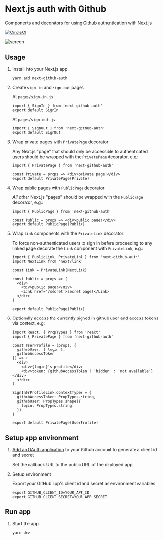 # Next.js auth with Github

Components and decorators for using [Github](https://github.com) authentication with [Next.js](https://github.com/zeit/next.js)

[![CircleCI](https://circleci.com/gh/possibilities/next-github-auth.svg?style=svg)](https://circleci.com/gh/possibilities/next-github-auth)

![screen](screen.gif "screen")

## Usage

1. Install into your Next.js app

    ```
    yarn add next-github-auth
    ```

1. Create `sign-in` and `sign-out` pages

    At `pages/sign-in.js`

    ```
    import { SignIn } from 'next-github-auth'
    export default SignIn
    ```

    At `pages/sign-out.js`

    ```
    import { SignOut } from 'next-github-auth'
    export default SignOut
    ```

1. Wrap private pages with `PrivatePage` decorator

    Any Next.js "page" that should only be accessible to authenticated users should be wrapped with the `PrivatePage` decorator, e.g.:

    ```
    import { PrivatePage } from 'next-github-auth'

    const Private = props => <div>private page!</div>
    export default PrivatePage(Private)

    ```

1. Wrap public pages with `PublicPage` decorator

    _All other_ Next.js "pages" should be wrapped with the `PublicPage` decorator, e.g.:

    ```
    import { PublicPage } from 'next-github-auth'

    const Public = props => <div>public page!</div>
    export default PublicPage(Public)

    ```

1. Wrap `Link` components with the `PrivateLink` decorator

    To force non-authenticated users to sign in before proceeding to any linked page decorate the `Link` component with `PrivateLink`, e.g.:

    ```
    import { PublicLink, PrivateLink } from 'next-github-auth'
    import NextLink from 'next/link'

    const Link = PrivateLink(NextLink)

    const Public = props => (
      <div>
        <div>public page!</div>
        <Link href='/secret'>secret page!</Link>
      </div>
    )

    export default PublicPage(Public)

    ```

1. Optionally access the currently signed in github user and access tokens via context, e.g:


    ```
    import React, { PropTypes } from 'react'
    import { PrivatePage } from 'next-github-auth'

    const UserProfile = (props, {
      githubUser: { login },
      githubAccessToken
    }) => (
      <div>
        <div>{login}'s profile</div>
        <div>token: {githubAccessToken ? 'hidden' : 'not available'}</div>
      </div>
    )

    SignInOrProfileLink.contextTypes = {
      githubAccessToken: PropTypes.string,
      githubUser: PropTypes.shape({
        login: PropTypes.string
      })
    }

    export default PrivatePage(UserProfile)

    ```

## Setup app environment

1. [Add an OAuth application](https://github.com/settings/developers) to your Github account to generate a client id and secret

    Set the callback URL to the public URL of the deployed app

1. Setup environment

    Export your GitHub app's client id and secret as environment variables

    ```
    export GITHUB_CLIENT_ID=YOUR_APP_ID
    export GITHUB_CLIENT_SECRET=YOUR_APP_SECRET
    ```

## Run app

1. Start the app

    ```
    yarn dev
    ```

